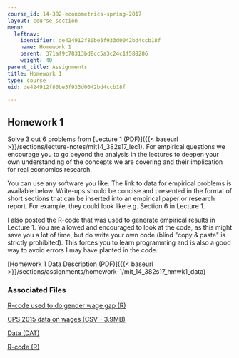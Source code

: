 ```yaml
---
course_id: 14-382-econometrics-spring-2017
layout: course_section
menu:
  leftnav:
    identifier: de424912f80be5f933d0042bd4ccb18f
    name: Homework 1
    parent: 371af9c78313bd8cc5a3c24c1f588286
    weight: 40
parent_title: Assignments
title: Homework 1
type: course
uid: de424912f80be5f933d0042bd4ccb18f

---
```


Homework 1
----------

Solve 3 out 6 problems from [Lecture 1 (PDF)]({{< baseurl >}}/sections/lecture-notes/mit14_382s17_lec1). For empirical questions we encourage you to go beyond the analysis in the lectures to deepen your own understanding of the concepts we are covering and their implication for real economics research.  
  
You can use any software you like. The link to data for empirical problems is available below. Write-ups should be concise and presented in the format of short sections that can be inserted into an empirical paper or research report. For example, they could look like e.g. Section 6 in Lecture 1.   
  
I also posted the R-code that was used to generate empirical results in Lecture 1. You are allowed and encouraged to look at the code, as this might save you a lot of time, but do write your own code (blind "copy & paste" is strictly prohibited). This forces you to learn programming and is also a good way to avoid errors I may have planted in the code.

[Homework 1 Data Description (PDF)]({{< baseurl >}}/sections/assignments/homework-1/mit_14_382s17_hmwk1_data)

### Associated Files

[R-code used to do gender wage gap (R)](/coursemedia/14-382-econometrics-spring-2017/37bb0b9be9d59b8d54ced07e7e1c5afe_PartiallingOut-GenderWageGap_v5.R)

[CPS 2015 data on wages (CSV - 3.9MB)](/coursemedia/14-382-econometrics-spring-2017/88be8bac28fc27832ef7fe928ffa6dda_CPS2015.csv)

[Data (DAT)](/coursemedia/14-382-econometrics-spring-2017/7a6f1366c10f0056e171b5383fb63172_penn_jae.dat)

[R-code (R)](/coursemedia/14-382-econometrics-spring-2017/be6c1b229c41c2657feea59ef51d9e17_penn46-mert.R)